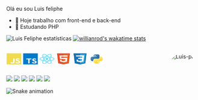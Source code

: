 Olá eu sou Luis feliphe


- 🔭 Hoje trabalho com front-end e back-end
- 🌱 Estudando PHP

![Luis Feliphe estatísticas](https://github-readme-stats.vercel.app/api?username=anuraghazra&show_icons=true&theme=dark)
[![willianrod's wakatime stats](https://github-readme-stats.vercel.app/api/wakatime?username=willianrod)](https://github.com/anuraghazra/github-readme-stats)

<div style="display: inline_block"><br>
  <img align="center" alt="Luis-Js" height="30" width="40" src="https://raw.githubusercontent.com/devicons/devicon/master/icons/javascript/javascript-plain.svg">
  <img align="center" alt="Luis-Ts" height="30" width="40" src="https://raw.githubusercontent.com/devicons/devicon/master/icons/typescript/typescript-plain.svg">
  <img align="center" alt="Luis-React" height="30" width="40" src="https://raw.githubusercontent.com/devicons/devicon/master/icons/react/react-original.svg">
  <img align="center" alt="Luis-HTML" height="30" width="40" src="https://raw.githubusercontent.com/devicons/devicon/master/icons/html5/html5-original.svg">
  <img align="center" alt="Luis-CSS" height="30" width="40" src="https://raw.githubusercontent.com/devicons/devicon/master/icons/css3/css3-original.svg">
  <img align="center" alt="Luis-Python" height="30" width="40" src="https://raw.githubusercontent.com/devicons/devicon/master/icons/python/python-original.svg">
  <img align="right" alt="Luis-pic" height="150" style="border-radius:50px;" src="https://instagram.fcgb3-1.fna.fbcdn.net/v/t51.2885-19/51454506_327491417891455_1572595747080110080_n.jpg?stp=dst-jpg_s150x150&_nc_ht=instagram.fcgb3-1.fna.fbcdn.net&_nc_cat=107&_nc_ohc=omMHiM4hxqoAX-X9gzh&edm=ABmJApABAAAA&ccb=7-5&oh=00_AfAo6a2BRbPiCR-Cm9zsYwst75PhB0PxprgVmE29vzs4uQ&oe=643AD0CA&_nc_sid=6136e7">
</div>

 ##
 
<div> 
  <a href="" target="_blank"><img src="https://img.shields.io/badge/YouTube-FF0000?style=for-the-badge&logo=youtube&logoColor=white" target="_blank"></a>
  <a href="https://www.instagram.com/luisfeliphe66" target="_blank"><img src="https://img.shields.io/badge/-Instagram-%23E4405F?style=for-the-badge&logo=instagram&logoColor=white" target="_blank"></a>
 	<a href="" target="_blank"><img src="https://img.shields.io/badge/Twitch-9146FF?style=for-the-badge&logo=twitch&logoColor=white" target="_blank"></a>
 <a href="" target="_blank"><img src="https://img.shields.io/badge/Discord-7289DA?style=for-the-badge&logo=discord&logoColor=white" target="_blank"></a> 
  <a href = "mailto:luisfeliphe66@gmail.com"><img src="https://img.shields.io/badge/-Gmail-%23333?style=for-the-badge&logo=gmail&logoColor=white" target="_blank"></a>
  <a href="https://www.linkedin.com/in/luis-feliphe-161548b9" target="_blank"><img src="https://img.shields.io/badge/-LinkedIn-%230077B5?style=for-the-badge&logo=linkedin&logoColor=white" target="_blank"></a> 
  
 ![Snake animation](https://github.com/luisfeliphe66/luisfeliphe66/blob/output/github-contribution-grid-snake.svg)
  
</div>
